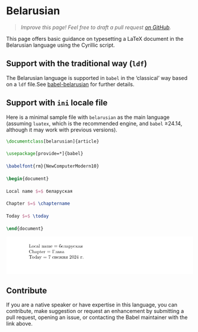 # Belarusian

<blockquote>
  <p><em>Improve this page! Feel free to draft a pull request <a href="https://github.com/latex3/babel/tree/docs/docs">on GitHub</a>.</em></p>
</blockquote>

This page offers basic guidance on typesetting a LaTeX document in the
Belarusian language using the Cyrillic script.

## Support with the traditional way (`ldf`)

The Belarusian language is supported in `babel` in the ‘classical’ way
based on a `ldf` file.See [babel-belarusian](https://ctan.org/pkg/babel-belarusian) for further details.

## Support with `ini` locale file

Here is a minimal sample file with `belarusian` as the main language
(assuming `luatex`, which is the recommended engine, and `babel` ≥24.14,
although it may work with previous versions).

```tex
\documentclass[belarusian]{article}

\usepackage[provide=*]{babel}

\babelfont{rm}{NewComputerModern10}

\begin{document}

Local name $=$ беларуская

Chapter $=$ \chaptername

Today $=$ \today

\end{document}
```

![](../media/locale-belarusian.png)

## Contribute

If you are a native speaker or have expertise in this language, you can
contribute, make suggestion or request an enhancement by submitting a
pull request, opening an issue, or contacting the Babel maintainer with
the link above.